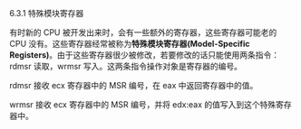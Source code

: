 6.3.1 特殊模块寄存器

有时新的 CPU 被开发出来时，会有一些额外的寄存器，这些寄存器可能老的 CPU 没有。这些寄存器经常被称为**特殊模块寄存器\(Model-Specific Registers\)**。由于这些寄存器很少被修改，若要修改的话只能使用两条指令：rdmsr 读取，wrmsr 写入。这两条指令操作对象是寄存器的编号。

rdmsr 接收 ecx 寄存器中的 MSR 编号，在 eax 中返回寄存器中的值。

wrmsr 接收 ecx 寄存器中的 MSR 编号，并将 edx:eax 的值写入到这个特殊寄存器中。

